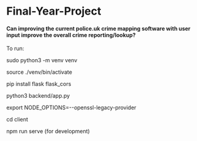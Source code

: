 # Final-Year-Project
#### Can improving the current police.uk crime mapping software with user input improve the overall crime reporting/lookup?

To run:
  
  sudo python3 -m venv venv
  
  source ./venv/bin/activate

  pip install flask flask_cors
  
  python3 backend/app.py

  export NODE_OPTIONS=--openssl-legacy-provider

  cd client
  
  npm run serve (for development)

